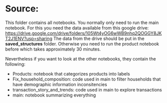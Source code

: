 # Source: 
This folder contains all notebooks. You normally only need to run the main notebook. For this you need the data available from this google drive: https://drive.google.com/drive/folders/105Wt4yOG6wWB9nhq2QOGGY8JKT2J1ENV?usp=sharing
The data from the drive should be put in the **saved_structures** folder. 
Otherwise you need to run the product notebook before which takes approximately 30 minutes. 

Nevertheless if you want to look at the other notebooks, they contain the following:
- Products: notebook that categorizes products into labels
- Fix_household_composition: code used in main to filter households that have demographic information inconsitencies
- transaction_story_and_trends: code used in main to explore transactions
- main: notebook summarizing everything
